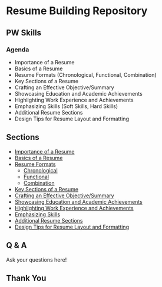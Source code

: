 # Resume Building Repository

## PW Skills

### Agenda
- Importance of a Resume
- Basics of a Resume
- Resume Formats (Chronological, Functional, Combination)
- Key Sections of a Resume
- Crafting an Effective Objective/Summary
- Showcasing Education and Academic Achievements
- Highlighting Work Experience and Achievements
- Emphasizing Skills (Soft Skills, Hard Skills)
- Additional Resume Sections
- Design Tips for Resume Layout and Formatting

## Sections
- [Importance of a Resume](importance_of_resume.md)
- [Basics of a Resume](basics_of_resume.md)
- [Resume Formats](resume_formats/)
  - [Chronological](resume_formats/chronological.md)
  - [Functional](resume_formats/functional.md)
  - [Combination](resume_formats/combination.md)
- [Key Sections of a Resume](key_sections_of_resume.md)
- [Crafting an Effective Objective/Summary](crafting_effective_objective_summary.md)
- [Showcasing Education and Academic Achievements](showcasing_education_academic_achievements.md)
- [Highlighting Work Experience and Achievements](highlighting_work_experience_achievements.md)
- [Emphasizing Skills](emphasizing_skills.md)
- [Additional Resume Sections](additional_resume_sections.md)
- [Design Tips for Resume Layout and Formatting](design_tips_resume_layout_formatting.md)

## Q & A
Ask your questions here!

## Thank You
